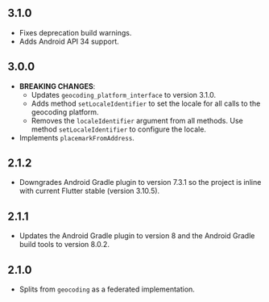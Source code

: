 ## 3.1.0

  * Fixes deprecation build warnings. 
  * Adds Android API 34 support.

## 3.0.0

* **BREAKING CHANGES**:
  * Updates `geocoding_platform_interface` to version 3.1.0.
  * Adds method `setLocaleIdentifier` to set the locale for all calls to the geocoding platform.
  * Removes the `localeIdentifier` argument from all methods. Use method `setLocaleIdentifier` to configure the locale.
* Implements `placemarkFromAddress`.

## 2.1.2

* Downgrades Android Gradle plugin to version 7.3.1 so the project is inline with current Flutter stable (version 3.10.5).

## 2.1.1

* Updates the Android Gradle plugin to version 8 and the Android Gradle build tools to version 8.0.2.

## 2.1.0

* Splits from `geocoding` as a federated implementation.